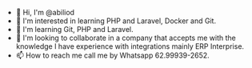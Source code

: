 - 👋 Hi, I'm @abiliod
- 👀 I'm interested in learning PHP and Laravel, Docker and Git.
- 🌱 I'm learning Git, PHP and Laravel.
- 💞️ I'm looking to collaborate in a company that accepts me with the knowledge I have experience with integrations mainly ERP Interprise.
- 📫 How to reach me call me by Whatsapp 62.99939-2652.

<!---
abiliod/abiliod is a ✨ special ✨ repository because its `README.md` (this file) appears on your GitHub profile.
You can click the Preview link to take a look at your changes.
--->
